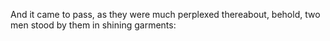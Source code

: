 And it came to pass, as they were much perplexed thereabout, behold, two men stood by them in shining garments:
